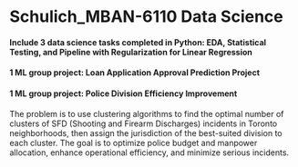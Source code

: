 # Schulich_MBAN-6110 Data Science
#### Include 3 data science tasks completed in Python: EDA, Statistical Testing, and Pipeline with Regularization for Linear Regression 

#### 1 ML group project: Loan Application Approval Prediction Project

#### 1 ML group project: Police Division Efficiency Improvement 
The problem is to use clustering algorithms to find the optimal number of clusters of SFD (Shooting and Firearm Discharges) incidents in Toronto neighborhoods, then assign the jurisdiction of the best-suited division to each cluster. The goal is to optimize police budget and manpower allocation, enhance operational efficiency, and minimize serious incidents.
